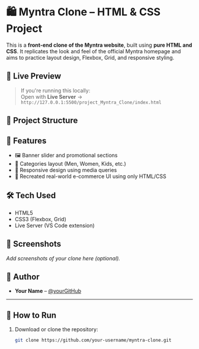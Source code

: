 # 🛍️ Myntra Clone – HTML & CSS Project

This is a **front-end clone of the Myntra website**, built using **pure HTML and CSS**. It replicates the look and feel of the official Myntra homepage and aims to practice layout design, Flexbox, Grid, and responsive styling.

## 🔗 Live Preview

> If you're running this locally:  
> Open with **Live Server** → `http://127.0.0.1:5500/project_Myntra_Clone/index.html`

## 📁 Project Structure


## 🎯 Features

- 🖼️ Banner slider and promotional sections
- 🧥 Categories layout (Men, Women, Kids, etc.)
- 📱 Responsive design using media queries
- 🧩 Recreated real-world e-commerce UI using only HTML/CSS

## 🛠️ Tech Used

- HTML5
- CSS3 (Flexbox, Grid)
- Live Server (VS Code extension)

## 📸 Screenshots

_Add screenshots of your clone here (optional)._

## 🙌 Author

- **Your Name** – [@yourGitHub](https://github.com/yourGitHub)

---

## 🚀 How to Run

1. Download or clone the repository:
   ```bash
   git clone https://github.com/your-username/myntra-clone.git
